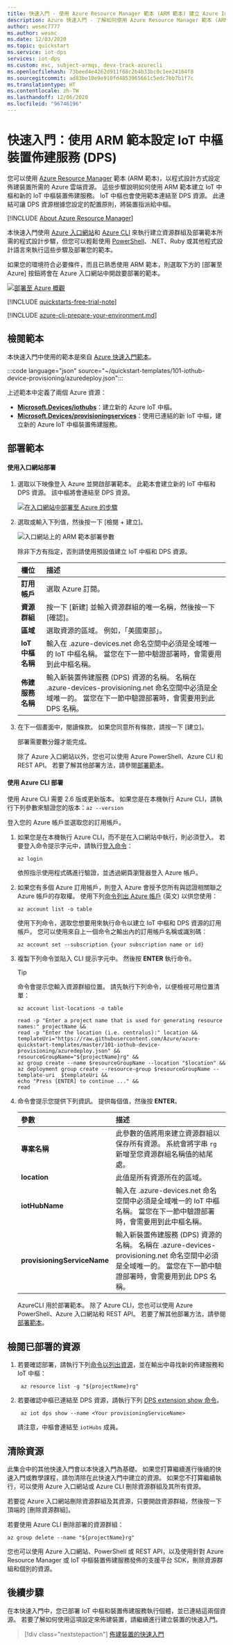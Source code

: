 ```yaml
---
title: 快速入門 - 使用 Azure Resource Manager 範本 (ARM 範本) 建立 Azure IoT 中樞裝置佈建服務 (DPS)
description: Azure 快速入門 - 了解如何使用 Azure Resource Manager 範本 (ARM 範本) 建立 Azure IoT 中樞裝置佈建服務 (DPS)。
author: wesmc7777
ms.author: wesmc
ms.date: 12/03/2020
ms.topic: quickstart
ms.service: iot-dps
services: iot-dps
ms.custom: mvc, subject-armqs, devx-track-azurecli
ms.openlocfilehash: 73beed4e4262d911f68c2b4b33bc0c1ee24164f8
ms.sourcegitcommit: ad83be10e9e910fd4853965661c5edc7bb7b1f7c
ms.translationtype: HT
ms.contentlocale: zh-TW
ms.lasthandoff: 12/06/2020
ms.locfileid: "96746196"
---
```

# <a name="quickstart-set-up-the-iot-hub-device-provisioning-service-dps-with-an-arm-template"></a>快速入門：使用 ARM 範本設定 IoT 中樞裝置佈建服務 (DPS)

您可以使用 [Azure Resource Manager](../azure-resource-manager/management/overview.md) 範本 (ARM 範本)，以程式設計方式設定佈建裝置所需的 Azure 雲端資源。 這些步驟說明如何使用 ARM 範本建立 IoT 中樞和新的 IoT 中樞裝置佈建服務。 IoT 中樞也會使用範本連結至 DPS 資源。 此連結可讓 DPS 資源根據您設定的配置原則，將裝置指派給中樞。

[!INCLUDE [About Azure Resource Manager](../../includes/resource-manager-quickstart-introduction.md)]

本快速入門使用 [Azure 入口網站](../azure-resource-manager/templates/deploy-portal.md)和 [Azure CLI](../azure-resource-manager/templates/deploy-cli.md) 來執行建立資源群組及部署範本所需的程式設計步驟，但您可以輕鬆使用 [PowerShell](../azure-resource-manager/templates/deploy-powershell.md)、.NET、Ruby 或其他程式設計語言來執行這些步驟及部署您的範本。 

如果您的環境符合必要條件，而且已熟悉使用 ARM 範本，則選取下方的 [部署至 Azure] 按鈕將會在 Azure 入口網站中開啟要部署的範本。

[![部署至 Azure 概觀](../media/template-deployments/deploy-to-azure.svg)](https://portal.azure.com/#create/Microsoft.Template/uri/https%3a%2f%2fraw.githubusercontent.com%2fAzure%2fazure-quickstart-templates%2fmaster%2f101-iothub-device-provisioning%2fazuredeploy.json)

[!INCLUDE [quickstarts-free-trial-note](../../includes/quickstarts-free-trial-note.md)]

[!INCLUDE [azure-cli-prepare-your-environment.md](../../includes/azure-cli-prepare-your-environment.md)]


## <a name="review-the-template"></a>檢閱範本

本快速入門中使用的範本是來自 [Azure 快速入門範本](https://azure.microsoft.com/resources/templates/101-iothub-device-provisioning/)。

:::code language="json" source="~/quickstart-templates/101-iothub-device-provisioning/azuredeploy.json":::

上述範本中定義了兩個 Azure 資源：

* [**Microsoft.Devices/iothubs**](/azure/templates/microsoft.devices/iothubs)：建立新的 Azure IoT 中樞。
* [**Microsoft.Devices/provisioningservices**](/azure/templates/microsoft.devices/provisioningservices)：使用已連結的新 IoT 中樞，建立新的 Azure IoT 中樞裝置佈建服務。


## <a name="deploy-the-template"></a>部署範本

#### <a name="deploy-with-the-portal"></a>使用入口網站部署

1. 選取以下映像登入 Azure 並開啟部署範本。 此範本會建立新的 IoT 中樞和 DPS 資源。 該中樞將會連結至 DPS 資源。

    [![在入口網站中部署至 Azure 的步驟](../media/template-deployments/deploy-to-azure.svg)](https://portal.azure.com/#create/Microsoft.Template/uri/https%3a%2f%2fraw.githubusercontent.com%2fAzure%2fazure-quickstart-templates%2fmaster%2f101-iothub-device-provisioning%2fazuredeploy.json)

2. 選取或輸入下列值，然後按一下 [檢閱 + 建立]。

    ![入口網站上的 ARM 範本部署參數](./media/quick-setup-auto-provision-rm/arm-template-deployment-parameters-portal.png)    

    除非下方有指定，否則請使用預設值建立 IoT 中樞和 DPS 資源。

    | 欄位 | 描述 |
    | :---- | :---------- |
    | **訂用帳戶** | 選取 Azure 訂閱。 |
    | **資源群組** | 按一下 [新建] 並輸入資源群組的唯一名稱，然後按一下 [確認]。 |
    | **區域** | 選取資源的區域。 例如，「美國東部」。 |
    | **IoT 中樞名稱** | 輸入在 .azure-devices.net 命名空間中必須是全域唯一的 IoT 中樞名稱。 當您在下一節中驗證部署時，會需要用到此中樞名稱。 |
    | **佈建服務名稱** | 輸入新裝置佈建服務 (DPS) 資源的名稱。 名稱在 .azure-devices-provisioning.net 命名空間中必須是全域唯一的。 當您在下一節中驗證部署時，會需要用到此 DPS 名稱。 |
    
3. 在下一個畫面中，閱讀條款。 如果您同意所有條款，請按一下 [建立]。 

    部署需要數分鐘才能完成。 

    除了 Azure 入口網站以外，您也可以使用 Azure PowerShell、Azure CLI 和 REST API。 若要了解其他部署方法，請參閱[部署範本](../azure-resource-manager/templates/deploy-powershell.md)。


#### <a name="deploy-with-the-azure-cli"></a>使用 Azure CLI 部署

使用 Azure CLI 需要 2.6 版或更新版本。 如果您是在本機執行 Azure CLI，請執行下列參數來驗證您的版本：`az --version`

登入您的 Azure 帳戶並選取您的訂用帳戶。

1. 如果您是在本機執行 Azure CLI，而不是在入口網站中執行，則必須登入。 若要登入命令提示字元中，請執行[登入命令](/cli/azure/get-started-with-az-cli2)：
    
    ```azurecli
    az login
    ```

    依照指示使用程式碼進行驗證，並透過網頁瀏覽器登入 Azure 帳戶。

2. 如果您有多個 Azure 訂用帳戶，則登入 Azure 會授予您所有與認證相關聯之 Azure 帳戶的存取權。 使用下列[命令列出 Azure 帳戶](/cli/azure/account) \(英文\) 以供您使用：
    
    ```azurecli
    az account list -o table
    ```

    使用下列命令，選取您想要用來執行命令以建立 IoT 中樞和 DPS 資源的訂用帳戶。 您可以使用來自上一個命令之輸出內的訂用帳戶名稱或識別碼︰

    ```azurecli
    az account set --subscription {your subscription name or id}
    ```

3. 複製下列命令並貼入 CLI 提示字元中。 然後按 **ENTER** 執行命令。
   
    > [!TIP]
    > 命令會提示您輸入資源群組位置。 請先執行下列命令，以便檢視可用位置清單：
    >
    > `az account list-locations -o table`
    >
    >
    
    ```azurecli-interactive
    read -p "Enter a project name that is used for generating resource names:" projectName &&
    read -p "Enter the location (i.e. centralus):" location &&
    templateUri="https://raw.githubusercontent.com/Azure/azure-quickstart-templates/master/101-iothub-device-provisioning/azuredeploy.json" &&
    resourceGroupName="${projectName}rg" &&
    az group create --name $resourceGroupName --location "$location" &&
    az deployment group create --resource-group $resourceGroupName --template-uri  $templateUri &&
    echo "Press [ENTER] to continue ..." &&
    read
    ```

4. 命令會提示您提供下列資訊。 提供每個值，然後按 **ENTER**。

    | 參數 | 描述 |
    | :-------- | :---------- |
    | **專案名稱** | 此參數的值將用來建立資源群組以保存所有資源。 系統會將字串 `rg` 新增至您資源群組名稱值的結尾處。 |
    | **location** | 此值是所有資源所在的區域。 |
    | **iotHubName** | 輸入在 .azure-devices.net 命名空間中必須是全域唯一的 IoT 中樞名稱。 當您在下一節中驗證部署時，會需要用到此中樞名稱。 |
    | **provisioningServiceName** | 輸入新裝置佈建服務 (DPS) 資源的名稱。 名稱在 .azure-devices-provisioning.net 命名空間中必須是全域唯一的。 當您在下一節中驗證部署時，會需要用到此 DPS 名稱。 |

    AzureCLI 用於部署範本。 除了 Azure CLI，您也可以使用 Azure PowerShell、Azure 入口網站和 REST API。 若要了解其他部署方法，請參閱[部署範本](../azure-resource-manager/templates/deploy-powershell.md)。


## <a name="review-deployed-resources"></a>檢閱已部署的資源

1. 若要確認部署，請執行下列[命令以列出資源](/cli/azure/resource?view=azure-cli-latest#az-resource-list&preserve-view=true)，並在輸出中尋找新的佈建服務和 IoT 中樞：

    ```azurecli
     az resource list -g "${projectName}rg"
    ```

2. 若要確認中樞已連結至 DPS 資源，請執行下列 [DPS extension show 命令](/cli/azure/iot/dps?view=azure-cli-latest#az_iot_dps_show&preserve-view=true)。

    ```azurecli
     az iot dps show --name <Your provisioningServiceName>
    ```

    請注意，中樞會連結至 `iotHubs` 成員。


## <a name="clean-up-resources"></a>清除資源

此集合中的其他快速入門會以本快速入門為基礎。 如果您打算繼續進行後續的快速入門或教學課程，請勿清除在此快速入門中建立的資源。 如果您不打算繼續執行，可以使用 Azure 入口網站或 Azure CLI 刪除資源群組及其所有資源。

若要從 Azure 入口網站刪除資源群組及其資源，只要開啟資源群組，然後按一下頂端的 [刪除資源群組]。

若要使用 Azure CLI 刪除部署的資源群組：

```azurecli
az group delete --name "${projectName}rg"
```

您也可以使用 Azure 入口網站、PowerShell 或 REST API，以及使用針對 Azure Resource Manager 或 IoT 中樞裝置佈建服務發佈的支援平台 SDK，刪除資源群組和個別的資源。

## <a name="next-steps"></a>後續步驟

在本快速入門中，您已部署 IoT 中樞和裝置佈建服務執行個體，並已連結這兩個資源。 若要了解如何使用這項設定來佈建裝置，請繼續進行建立裝置的快速入門。

> [!div class="nextstepaction"]
> [佈建裝置的快速入門](./quick-create-simulated-device-symm-key.md)

